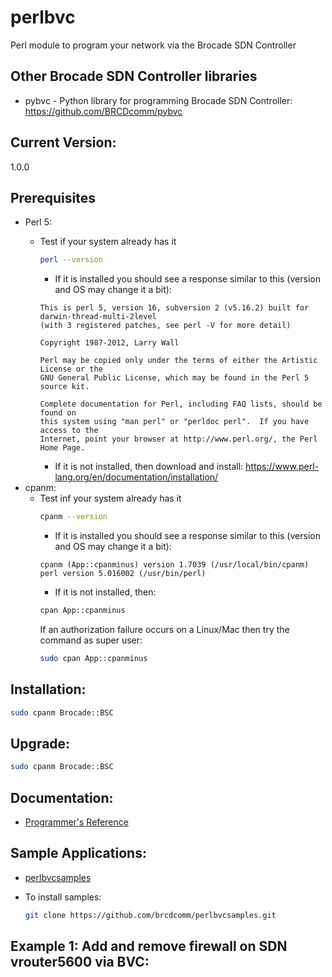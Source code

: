 # perlbvc
Perl module to program your network via the Brocade SDN Controller

## Other Brocade SDN Controller libraries 
* pybvc - Python library for programming Brocade SDN Controller:  https://github.com/BRCDcomm/pybvc 

## Current Version:
1.0.0

## Prerequisites
   - Perl 5: 
       - Test if your system already has it

         ```bash
         perl --version
         ```
          - If it is installed you should see a response similar to this (version and OS may change it a bit):

          ```
          This is perl 5, version 16, subversion 2 (v5.16.2) built for darwin-thread-multi-2level
          (with 3 registered patches, see perl -V for more detail)

          Copyright 1987-2012, Larry Wall

          Perl may be copied only under the terms of either the Artistic License or the
          GNU General Public License, which may be found in the Perl 5 source kit.

          Complete documentation for Perl, including FAQ lists, should be found on
          this system using "man perl" or "perldoc perl".  If you have access to the
          Internet, point your browser at http://www.perl.org/, the Perl Home Page.
          ```
          - If it is not installed, then download and install: https://www.perl-lang.org/en/documentation/installation/ 
   - cpanm:
        - Test inf your system already has it
          ```bash         
          cpanm --version
          ```
          - If it is installed you should see a response similar to this (version and OS may change it a bit):
          ```
          cpanm (App::cpanminus) version 1.7039 (/usr/local/bin/cpanm)
          perl version 5.016002 (/usr/bin/perl)
          ```
          - If it is not installed, then:
          ```bash
          cpan App::cpanminus
          ```
          If an authorization failure occurs on a Linux/Mac then try the command as super user:
          ```bash
          sudo cpan App::cpanminus
          ```

## Installation:
```bash
sudo cpanm Brocade::BSC
```

## Upgrade:
```bash
sudo cpanm Brocade::BSC
```


## Documentation:
   - [Programmer's Reference](http://brcdcomm.github.io/perlbvc/)

## Sample Applications:
   - [perlbvcsamples](https://github.com/brcdcomm/perlbvcsamples)
   - To install samples:

     ```bash
     git clone https://github.com/brcdcomm/perlbvcsamples.git
     ```

## Example 1:  Add and remove firewall on SDN vrouter5600 via BVC:

```perl

```
